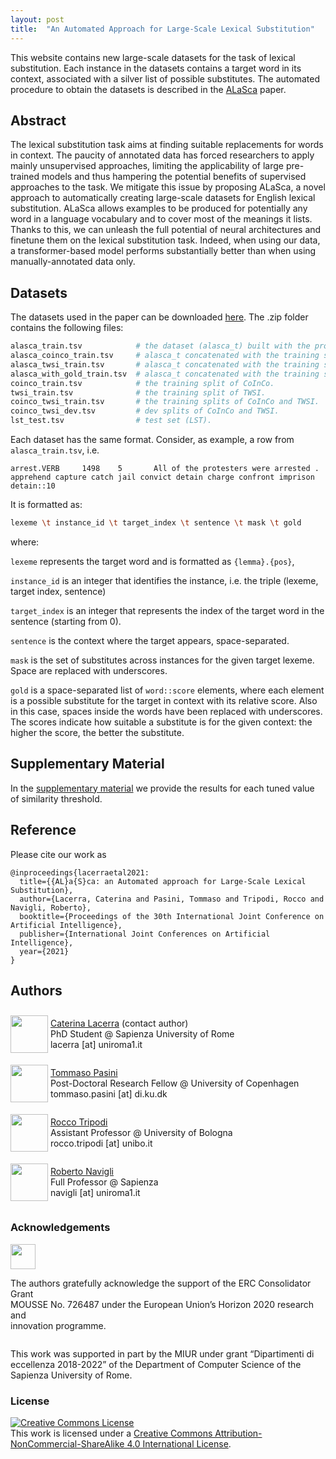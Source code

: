 ```yaml
---
layout: post
title:  "An Automated Approach for Large-Scale Lexical Substitution"
---
```

This website contains new large-scale datasets for the task of lexical substitution. Each instance in the datasets contains a target word in its context, associated with a silver list of possible substitutes. The automated procedure to obtain the datasets is described in the <a href="https://www.diag.uniroma1.it/navigli/pubs/IJCAI_2021_Lacerraetal.pdf" target='_blank'>ALaSca</a> paper. 

## Abstract
The lexical substitution task aims at finding suitable replacements for words in context. The paucity of annotated data has forced researchers to apply mainly unsupervised approaches, limiting the applicability of large pre-trained models and thus hampering the potential benefits of supervised approaches to the task. We mitigate this issue by proposing ALaSca, a novel approach to automatically creating large-scale datasets for English lexical substitution. ALaSca allows examples to be produced for potentially any word in a language vocabulary and to cover most of the meanings it lists. Thanks to this, we can unleash the full potential of neural architectures and finetune them on the lexical substitution task. Indeed, when using our data, a transformer-based model  performs substantially better than when using manually-annotated data only.   
## Datasets
The datasets used in the paper can be downloaded <a href="https://github.com/SapienzaNLP/alasca/raw/main/docs/assets/alasca_dataset.zip" download target="_blank">here</a>. The .zip folder contains the following files:

```bash 
alasca_train.tsv            # the dataset (alasca_t) built with the procedure described in our paper.
alasca_coinco_train.tsv     # alasca_t concatenated with the training split of CoInCo.
alasca_twsi_train.tsv       # alasca_t concatenated with the training split of TWSI.
alasca_with_gold_train.tsv  # alasca_t concatenated with the training splits of CoInCo and TWSI.
coinco_train.tsv            # the training split of CoInCo.
twsi_train.tsv              # the training split of TWSI.
coinco_twsi_train.tsv       # the training splits of CoInCo and TWSI.
coinco_twsi_dev.tsv         # dev splits of CoInCo and TWSI.
lst_test.tsv                # test set (LST).
```
Each dataset has the same format.
Consider, as example, a row from ```alasca_train.tsv```, i.e. 


```arrest.VERB     1498    5       All of the protesters were arrested .   apprehend capture catch jail convict detain charge confront imprison    detain::10```

It is formatted as:
```bash
lexeme \t instance_id \t target_index \t sentence \t mask \t gold
```
where:

```lexeme``` represents the target word and is formatted as ```{lemma}.{pos}```, 

```instance_id``` is an integer that identifies the instance, i.e. the triple (lexeme, target index, sentence)

```target_index``` is an integer that represents the index of the target word in the sentence (starting from 0).

```sentence``` is the context where the target appears, space-separated.

```mask``` is the set of substitutes across instances for the given target lexeme. Space are replaced with underscores.

```gold``` is a space-separated list of ```word::score``` elements, where each element is a possible substitute for the target in context with its relative score. Also in this case, spaces inside the words have been replaced with underscores. The scores indicate how suitable a substitute is for the given context: the higher the score, the better the substitute.



## Supplementary Material
In the [supplementary material](https://raw.githubusercontent.com/caterinaLacerra/alasca/master/docs/assets/supplementary_alasca.pdf) we provide the results for each tuned value of similarity threshold.


## Reference
Please cite our work as 

```
@inproceedings{lacerraetal2021:
  title={{AL}a{S}ca: an Automated approach for Large-Scale Lexical Substitution},
  author={Lacerra, Caterina and Pasini, Tommaso and Tripodi, Rocco and Navigli, Roberto},
  booktitle={Proceedings of the 30th International Joint Conference on Artificial Intelligence},
  publisher={International Joint Conferences on Artificial Intelligence},
  year={2021}
}
```

## Authors
<div style="display:inline-block;vertical-align:middle;">
<img class="img" src="https://raw.githubusercontent.com/caterinaLacerra/alasca/master/docs/_images/totem_cate.png" width="60px">
</div>
<div style="display:inline-block;vertical-align:middle;">  
<p class="content-holder">
  <a href="https://caterinalacerra.github.io/" target='_blank'>Caterina Lacerra</a> (contact author)<br/>
  PhD Student @ Sapienza University of Rome<br/>
  lacerra [at] uniroma1.it
</p>
</div><br/>

<div style="display:inline-block;vertical-align:middle;">
<img class="img" src="https://raw.githubusercontent.com/caterinaLacerra/alasca/master/docs/_images/totem_tommaso.png" width="60px">
 </div>
<div style="display:inline-block;vertical-align:middle;">
<p class="content-holder">
  <a href="https://pasinit.github.io/" target='_blank'>Tommaso Pasini</a><br/>
  Post-Doctoral Research Fellow @ University of Copenhagen<br/>
  tommaso.pasini [at] di.ku.dk
</p>
</div><br/>


<div style="display:inline-block;vertical-align:middle;">
<img class="img" src="https://raw.githubusercontent.com/caterinaLacerra/alasca/master/docs/_images/totem_rocco.png" width="60px">
</div>
<div style="display:inline-block;vertical-align:middle;">
  <p class="content-holder">
  <a href="https://twitter.com/rocco_tri?lang=en" target='_blank'>Rocco Tripodi</a><br/>
  Assistant Professor @ University of Bologna<br/>
  rocco.tripodi [at] unibo.it 
</p>
</div><br/>

<div  style="display:inline-block;vertical-align:middle;">
<img class="img" src="https://raw.githubusercontent.com/caterinaLacerra/alasca/master/docs/_images/totem_prof.png" width="60px">
</div>

<div style="display:inline-block;vertical-align:middle;">
  <p class="content-holder">
  <a href="http://www.users.di.uniroma1.it/~navigli/" target='_blank'>Roberto Navigli</a><br/>
  Full Professor @ Sapienza<br/>
  navigli [at] uniroma1.it
</p>
</div><br/>


### Acknowledgements


<div  style="display:inline-block;vertical-align:middle;">
<img class="img" src="https://raw.githubusercontent.com/caterinaLacerra/alasca/master/docs/_images/erc_logo.png" width="40px">
</div>

<div style="display:inline-block;vertical-align:middle;">
  <p class="content-holder">
    The authors gratefully acknowledge the support of the ERC Consolidator Grant<br/>MOUSSE No. 726487 under the European Union’s Horizon 2020 research and<br/> innovation programme.
</p>
</div>

This work was supported in part by the MIUR under grant “Dipartimenti di eccellenza 2018-2022” of the Department of Computer Science of the Sapienza University of Rome.

### License
<a rel="license" href="http://creativecommons.org/licenses/by-nc-sa/4.0/"><img alt="Creative Commons License" style="border-width:0" src="https://i.creativecommons.org/l/by-nc-sa/4.0/88x31.png" /></a><br />This work is licensed under a <a rel="license" href="http://creativecommons.org/licenses/by-nc-sa/4.0/">Creative Commons Attribution-NonCommercial-ShareAlike 4.0 International License</a>.

